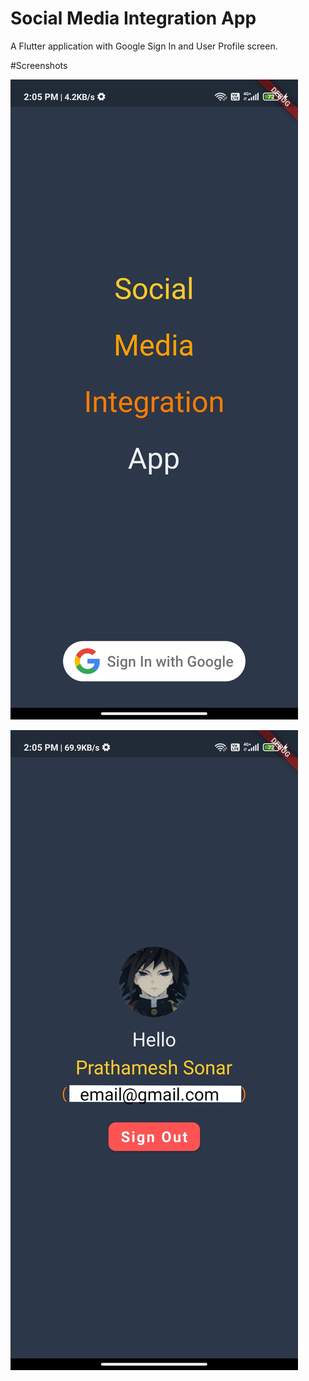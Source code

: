 # Social Media Integration App

A Flutter application with Google Sign In and User Profile screen.

#Screenshots

![alt text](https://github.com/PrathameshSonar/SocialMediaIntegrationApp/blob/master/screenshots/1.jpg)

![alt text](https://github.com/PrathameshSonar/SocialMediaIntegrationApp/blob/master/screenshots/2.jpg)

